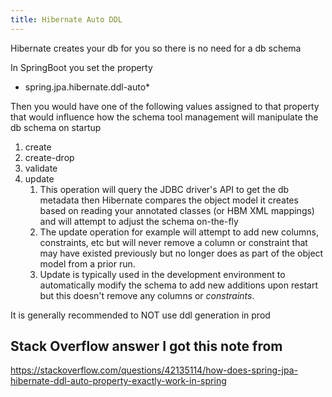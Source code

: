 ```yaml
---
title: Hibernate Auto DDL
---
```


Hibernate creates your db for you so there is no need for a db schema 

In SpringBoot you set the property   
* spring.jpa.hibernate.ddl-auto*

Then you would have one of the following values assigned to that property that would influence how the schema tool management will manipulate the db schema on startup

1. create
1. create-drop
1. validate
1. update
   1. This operation will query the JDBC driver's API to get the db metadata then Hibernate compares the object model it creates based on reading your annotated classes (or HBM XML mappings) and will attempt to adjust the schema on-the-fly
   1. The update operation for example will attempt to add new columns, constraints, etc but will never remove a column or constraint that may have existed previously but no longer does as part of the object model from a prior run. 
   1. Update is typically used in the development environment to automatically modify the schema to add new additions upon restart but this doesn't remove any columns or *constraints*. 

It is generally recommended to NOT use ddl generation in prod

## Stack Overflow answer I got this note from

https://stackoverflow.com/questions/42135114/how-does-spring-jpa-hibernate-ddl-auto-property-exactly-work-in-spring
